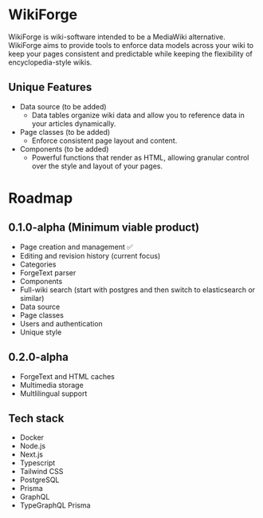 # WikiForge
WikiForge is wiki-software intended to be a MediaWiki alternative. WikiForge aims to provide tools to enforce data models across your wiki to keep your pages consistent and predictable while keeping the flexibility of encyclopedia-style wikis.

## Unique Features
- Data source (to be added)
  - Data tables organize wiki data and allow you to reference data in your articles dynamically.
- Page classes (to be added)
  - Enforce consistent page layout and content.
- Components (to be added)
  - Powerful functions that render as HTML, allowing granular control over the style and layout of your pages.

# Roadmap

## 0.1.0-alpha (Minimum viable product)
- Page creation and management ✅
- Editing and revision history (current focus)
- Categories
- ForgeText parser
- Components
- Full-wiki search (start with postgres and then switch to elasticsearch or similar)
- Data source
- Page classes
- Users and authentication
- Unique style

## 0.2.0-alpha
- ForgeText and HTML caches
- Multimedia storage
- Multlilingual support

## Tech stack
- Docker
- Node.js
- Next.js
- Typescript
- Tailwind CSS
- PostgreSQL
- Prisma
- GraphQL
- TypeGraphQL Prisma
